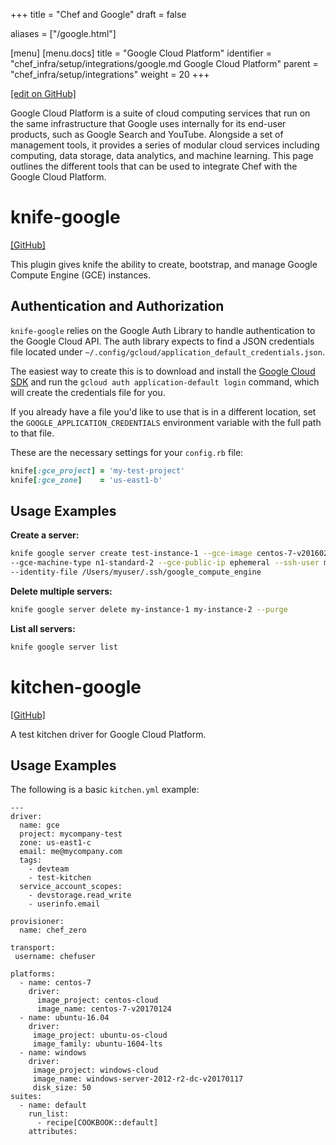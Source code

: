 +++
title = "Chef and Google"
draft = false

aliases = ["/google.html"]

[menu]
  [menu.docs]
    title = "Google Cloud Platform"
    identifier = "chef_infra/setup/integrations/google.md Google Cloud Platform"
    parent = "chef_infra/setup/integrations"
    weight = 20
+++

[\[edit on GitHub\]](https://github.com/chef/chef-web-docs/blob/master/content/google.md)

Google Cloud Platform is a suite of cloud computing services that run on
the same infrastructure that Google uses internally for its end-user
products, such as Google Search and YouTube. Alongside a set of
management tools, it provides a series of modular cloud services
including computing, data storage, data analytics, and machine learning.
This page outlines the different tools that can be used to integrate
Chef with the Google Cloud Platform.

knife-google
============

[\[GitHub\]](https://github.com/chef/knife-google)

This plugin gives knife the ability to create, bootstrap, and manage
Google Compute Engine (GCE) instances.

Authentication and Authorization
--------------------------------

`knife-google` relies on the Google Auth Library to handle
authentication to the Google Cloud API. The auth library expects to find
a JSON credentials file located under
`~/.config/gcloud/application_default_credentials.json`.

The easiest way to create this is to download and install the [Google
Cloud SDK](https://cloud.google.com/sdk/) and run the
`gcloud auth application-default login` command, which will create the
credentials file for you.

If you already have a file you'd like to use that is in a different
location, set the `GOOGLE_APPLICATION_CREDENTIALS` environment variable
with the full path to that file.

These are the necessary settings for your `config.rb` file:

``` ruby
knife[:gce_project] = 'my-test-project'
knife[:gce_zone]    = 'us-east1-b'
```

Usage Examples
--------------

**Create a server:**

``` bash
knife google server create test-instance-1 --gce-image centos-7-v20160219 \
--gce-machine-type n1-standard-2 --gce-public-ip ephemeral --ssh-user myuser \
--identity-file /Users/myuser/.ssh/google_compute_engine
```

**Delete multiple servers:**

``` bash
knife google server delete my-instance-1 my-instance-2 --purge
```

**List all servers:**

``` bash
knife google server list
```

kitchen-google
==============

[\[GitHub\]](https://github.com/test-kitchen/kitchen-google)

A test kitchen driver for Google Cloud Platform.

Usage Examples
--------------

The following is a basic `kitchen.yml` example:

<!-- yaml codeblock -->
```
---
driver:
  name: gce
  project: mycompany-test
  zone: us-east1-c
  email: me@mycompany.com
  tags:
    - devteam
    - test-kitchen
  service_account_scopes:
    - devstorage.read_write
    - userinfo.email

provisioner:
  name: chef_zero

transport:
 username: chefuser

platforms:
  - name: centos-7
    driver:
      image_project: centos-cloud
      image_name: centos-7-v20170124
  - name: ubuntu-16.04
    driver:
     image_project: ubuntu-os-cloud
     image_family: ubuntu-1604-lts
  - name: windows
    driver:
     image_project: windows-cloud
     image_name: windows-server-2012-r2-dc-v20170117
     disk_size: 50
suites:
  - name: default
    run_list:
      - recipe[COOKBOOK::default]
    attributes:
```
